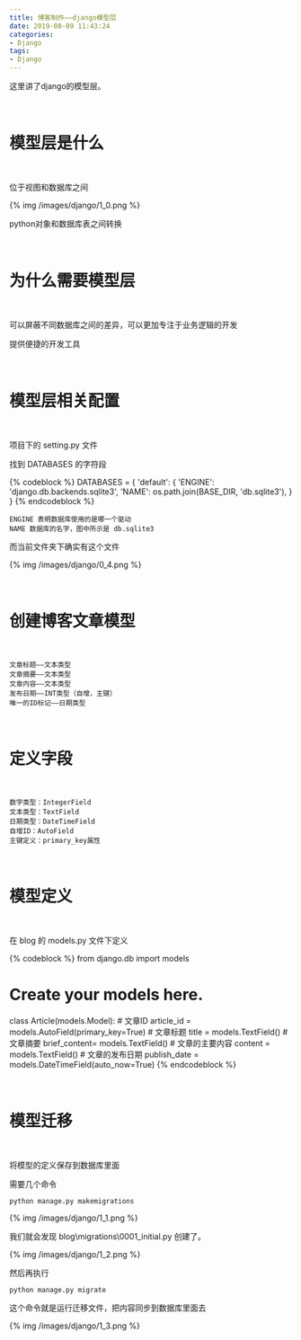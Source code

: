 ```yaml
---
title: 博客制作——django模型层
date: 2019-08-09 11:43:24
categories:
- Django
tags:
- Django
---
```

这里讲了django的模型层。

<!-- more -->

<br/>

# 模型层是什么

<br/>

位于视图和数据库之间

{% img /images/django/1_0.png %}

python对象和数据库表之间转换

<br/>

# 为什么需要模型层

<br/>

可以屏蔽不同数据库之间的差异，可以更加专注于业务逻辑的开发

提供便捷的开发工具

<br/>

# 模型层相关配置

<br/>

项目下的 setting.py 文件

找到 DATABASES 的字符段

{% codeblock %}
DATABASES = {
    'default': {
        'ENGINE': 'django.db.backends.sqlite3',
        'NAME': os.path.join(BASE_DIR, 'db.sqlite3'),
    }
}
{% endcodeblock %}

	ENGINE 表明数据库使用的是哪一个驱动
	NAME 数据库的名字，图中所示是 db.sqlite3
	
而当前文件夹下确实有这个文件

{% img /images/django/0_4.png %}

<br/>

# 创建博客文章模型

<br/>
	
	文章标题——文本类型
	文章摘要——文本类型
	文章内容——文本类型
	发布日期——INT类型（自增，主键）
	唯一的ID标记——日期类型

<br/>

# 定义字段

<br/>

	数字类型：IntegerField
	文本类型：TextField
	日期类型：DateTimeField
	自增ID：AutoField
	主键定义：primary_key属性

<br/>

# 模型定义

<br/>

在 blog 的 models.py 文件下定义

{% codeblock %}
from django.db import models

# Create your models here.
class Article(models.Model):
    # 文章ID
    article_id = models.AutoField(primary_key=True)
    # 文章标题
    title = models.TextField()
    # 文章摘要
    brief_content= models.TextField()
    # 文章的主要内容
    content = models.TextField()
    # 文章的发布日期
    publish_date = models.DateTimeField(auto_now=True)
{% endcodeblock %}

<br/>

# 模型迁移

<br/>

将模型的定义保存到数据库里面

需要几个命令

	python manage.py makemigrations

{% img /images/django/1_1.png %}

我们就会发现 blog\migrations\0001_initial.py 创建了。

{% img /images/django/1_2.png %}

然后再执行

	python manage.py migrate

这个命令就是运行迁移文件，把内容同步到数据库里面去

{% img /images/django/1_3.png %}
















